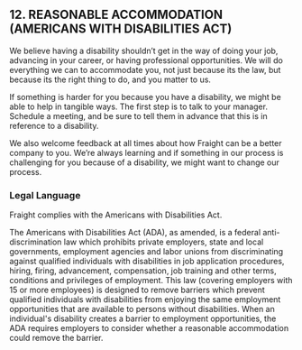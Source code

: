 ## 12. REASONABLE ACCOMMODATION (AMERICANS WITH DISABILITIES ACT)

We believe having a disability shouldn’t get in the way of doing your job, advancing in your career, or having professional opportunities. We will do everything we can to accommodate you, not just because its the law, but because its the right thing to do, and you matter to us.

If something is harder for you because you have a disability, we might be able to help in tangible ways. The first step is to talk to your manager. Schedule a meeting, and be sure to tell them in advance that this is in reference to a disability.

We also welcome feedback at all times about how Fraight can be a better company to you. We’re always learning and if something in our process is challenging for you because of a disability, we might want to change our process.

### Legal Language

Fraight complies with the Americans with Disabilities Act.

The Americans with Disabilities Act (ADA), as amended, is a federal anti-discrimination law which prohibits private employers, state and local governments, employment agencies and labor unions from discriminating against qualified individuals with disabilities in job application procedures, hiring, firing, advancement, compensation, job training and other terms, conditions and privileges of employment. This law (covering employers with 15 or more employees) is designed to remove barriers which prevent qualified individuals with disabilities from enjoying the same employment opportunities that are available to persons without disabilities. When an individual's disability creates a barrier to employment opportunities, the ADA requires employers to consider whether a reasonable accommodation could remove the barrier.
